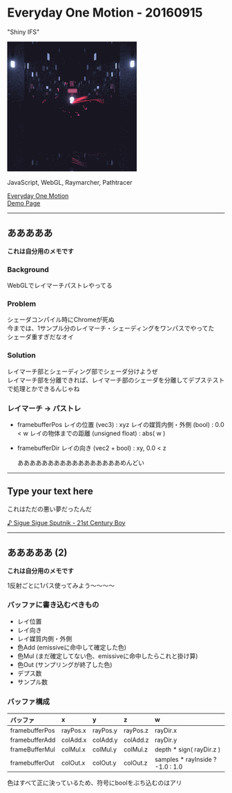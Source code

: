 # Everyday One Motion - 20160915  

"Shiny IFS"  

![](20160915.gif)  

JavaScript, WebGL, Raymarcher, Pathtracer  

[Everyday One Motion](http://motions.work/motion/402)  
[Demo Page](http://fms-cat-eom.github.io/20160915/dist)  

---

## あああああ

**これは自分用のメモです**  

### Background  

WebGLでレイマーチパストレやってる  

### Problem  

シェーダコンパイル時にChromeが死ぬ  
今までは、1サンプル分のレイマーチ・シェーディングをワンパスでやってた  
シェーダ重すぎだなオイ  

### Solution  

レイマーチ部とシェーディング部でシェーダ分けようぜ  
レイマーチ部を分離できれば、レイマーチ部のシェーダを分離してデプステストで処理とかできるんじゃね  

### レイマーチ -> パストレ  

- framebufferPos
  レイの位置 (vec3) : xyz
  レイの媒質内側・外側 (bool) : 0.0 < w
  レイの物体までの距離 (unsigned float) : abs( w )

- framebufferDir
  レイの向き (vec2 + bool) : xy, 0.0 < z

  あああああああああああああああああめんどい

---

## Type your text here

これはただの悪い夢だったんだ

[♪ Sigue Sigue Sputnik - 21st Century Boy](https://youtu.be/28hFIxgtv0o)

---

## あああああ (2)

**これは自分用のメモです**

1反射ごとに1パス使ってみよう〜〜〜〜  

### バッファに書き込むべきもの

- レイ位置
- レイ向き
- レイ媒質内側・外側
- 色Add (emissiveに命中して確定した色)
- 色Mul (まだ確定してない色、emissiveに命中したらこれと掛け算)
- 色Out (サンプリングが終了した色)
- デプス数
- サンプル数

### バッファ構成

|バッファ|x|y|z|w|
|:---|:---|:---|:---|:---|
|framebufferPos|rayPos.x|rayPos.y|rayPos.z|rayDir.x|
|framebufferAdd|colAdd.x|colAdd.y|colAdd.z|rayDir.y|
|frameBufferMul|colMul.x|colMul.y|colMul.z|depth * sign( rayDir.z )|
|framebufferOut|colOut.x|colOut.y|colOut.z|samples * rayInside ? -1.0 : 1.0|

色はすべて正に決っているため、符号にboolをぶち込むのはアリ
